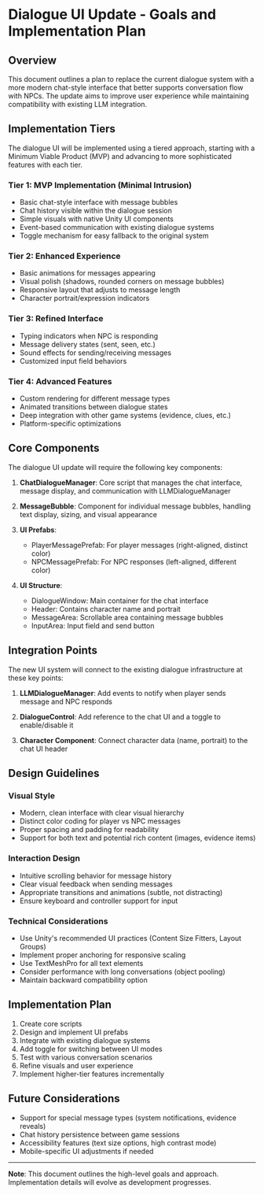 # Dialogue UI Update - Goals and Implementation Plan

## Overview

This document outlines a plan to replace the current dialogue system with a more modern chat-style interface that better supports conversation flow with NPCs. The update aims to improve user experience while maintaining compatibility with existing LLM integration.

## Implementation Tiers

The dialogue UI will be implemented using a tiered approach, starting with a Minimum Viable Product (MVP) and advancing to more sophisticated features with each tier.

### Tier 1: MVP Implementation (Minimal Intrusion)
* Basic chat-style interface with message bubbles
* Chat history visible within the dialogue session
* Simple visuals with native Unity UI components
* Event-based communication with existing dialogue systems
* Toggle mechanism for easy fallback to the original system

### Tier 2: Enhanced Experience
* Basic animations for messages appearing
* Visual polish (shadows, rounded corners on message bubbles)
* Responsive layout that adjusts to message length
* Character portrait/expression indicators

### Tier 3: Refined Interface
* Typing indicators when NPC is responding
* Message delivery states (sent, seen, etc.)
* Sound effects for sending/receiving messages
* Customized input field behaviors

### Tier 4: Advanced Features
* Custom rendering for different message types
* Animated transitions between dialogue states
* Deep integration with other game systems (evidence, clues, etc.)
* Platform-specific optimizations

## Core Components

The dialogue UI update will require the following key components:

1. **ChatDialogueManager**: Core script that manages the chat interface, message display, and communication with LLMDialogueManager
   
2. **MessageBubble**: Component for individual message bubbles, handling text display, sizing, and visual appearance

3. **UI Prefabs**:
   - PlayerMessagePrefab: For player messages (right-aligned, distinct color)
   - NPCMessagePrefab: For NPC responses (left-aligned, different color)

4. **UI Structure**:
   - DialogueWindow: Main container for the chat interface
   - Header: Contains character name and portrait
   - MessageArea: Scrollable area containing message bubbles
   - InputArea: Input field and send button

## Integration Points

The new UI system will connect to the existing dialogue infrastructure at these key points:

1. **LLMDialogueManager**: Add events to notify when player sends message and NPC responds
   
2. **DialogueControl**: Add reference to the chat UI and a toggle to enable/disable it

3. **Character Component**: Connect character data (name, portrait) to the chat UI header

## Design Guidelines

### Visual Style
- Modern, clean interface with clear visual hierarchy
- Distinct color coding for player vs NPC messages
- Proper spacing and padding for readability
- Support for both text and potential rich content (images, evidence items)

### Interaction Design
- Intuitive scrolling behavior for message history
- Clear visual feedback when sending messages
- Appropriate transitions and animations (subtle, not distracting)
- Ensure keyboard and controller support for input

### Technical Considerations
- Use Unity's recommended UI practices (Content Size Fitters, Layout Groups)
- Implement proper anchoring for responsive scaling
- Use TextMeshPro for all text elements
- Consider performance with long conversations (object pooling)
- Maintain backward compatibility option

## Implementation Plan

1. Create core scripts
2. Design and implement UI prefabs
3. Integrate with existing dialogue systems
4. Add toggle for switching between UI modes
5. Test with various conversation scenarios
6. Refine visuals and user experience
7. Implement higher-tier features incrementally

## Future Considerations

- Support for special message types (system notifications, evidence reveals)
- Chat history persistence between game sessions
- Accessibility features (text size options, high contrast mode)
- Mobile-specific UI adjustments if needed

---

**Note**: This document outlines the high-level goals and approach. Implementation details will evolve as development progresses.